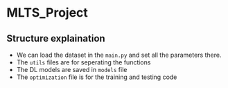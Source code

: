# MLTS_Project
## Structure explaination
* We can load the dataset in the `main.py` and set all the parameters there.
* The `utils` files are for seperating the functions
* The DL models are saved in `models` file
* The `optimization` file is for the training and testing code
